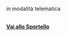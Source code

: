in modalità telematica
<br><br/>

[**Vai allo Sportello**][b61a5d83]

  [b61a5d83]: https://www.halleyweb.com/c054044/zf/index.php/suap "vai allo Sportello"
